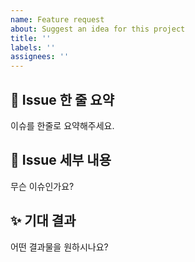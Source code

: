 ```yaml
---
name: Feature request
about: Suggest an idea for this project
title: ''
labels: ''
assignees: ''
---
```


## 🚅 Issue 한 줄 요약

이슈를 한줄로 요약해주세요.

## 🤷 Issue 세부 내용

무슨 이슈인가요?

## ✨ 기대 결과

어떤 결과물을 원하시나요?
